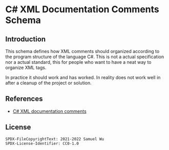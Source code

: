 # C# XML Documentation Comments Schema

## Introduction

This schema defines how XML comments should organized according to the program
structure of the language C#. This is not a actual specification nor a actual
standard, this for people who want to have a neat way to organize XML tags.

In practice it should work and has worked. In reality does not work well in after
a cleanup of the project or solution.

## References

- [C# XML documentation comments][1]

[1]: <https://docs.microsoft.com/dotnet/csharp/language-reference/xmldoc>

## License

```text
SPDX-FileCopyrightText: 2021-2022 Samuel Wu
SPDX-License-Identifier: CC0-1.0
```
